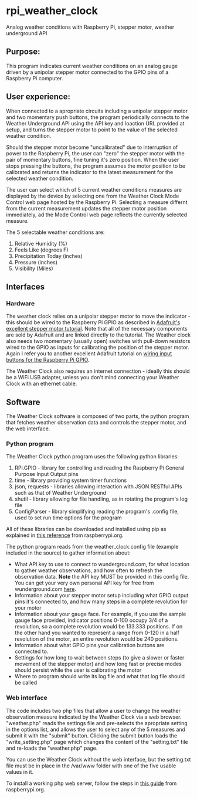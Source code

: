 # rpi_weather_clock
Analog weather conditions with Raspberry Pi, stepper motor, weather underground API

## Purpose: 

This program indicates current weather conditions on an analog gauge driven by a unipolar stepper motor connected to the GPIO pins of a Raspberry Pi computer.

## User experience: 

When connected to a apropriate circuits including a unipolar stepper motor and two momentary push buttons, the program periodically connects to the Weather Underground API using the API key and loaction URL provided at setup, and turns the stepper motor to point to the value of the selected weather condition. 

Should the stepper motor become "uncalibrated" due to interruption of power to the Raspberry Pi, the user can "zero" the stepper motor with the pair of momentary buttons, fine tuning it's zero position. When the user stops pressing the buttons, the program assumes the motor position to be calibrated and returns the indicator to the latest measurement for the selected weather condition.

The user can select which of 5 current weather conditions measures are displayed by the device by selecting one from the Weather Clock Mode Control web page hosted by the Raspberry Pi. Selecting a measure differnt from the current measurement updates the stepper motor position immediately, ad the Mode Control web page reflects the currently selected measure.

The 5 selectable weather conditions are:  

1. Relative Humidity (%)
2. Feels Like (degrees F)
3. Precipitation Today (inches)
4. Pressure (inches)
5. Visibility (Miles)

## Interfaces

### Hardware

The weather clock relies on a unipolar stepper motor to move the indicator - this should be wired to the Raspberry Pi GPIO as described in [Adafruit's excellent stepper motor tutorial](https://learn.adafruit.com/adafruits-raspberry-pi-lesson-10-stepper-motors). Note that all of the necessary components are sold by Adafruit and are linked directly to the tutorial. The Weather clock also needs two momentary (usually open) switches with pull-down resistors wired to the GPIO as inputs for calibrating the position of the stepper motor. Again I refer you to another excellent Adafruit tutorial on [wiring input buttons for the Raspberry Pi GPIO](https://learn.adafruit.com/playing-sounds-and-using-buttons-with-raspberry-pi/bread-board-setup-for-input-buttons).

The Weather Clock also requires an internet connection - ideally this should be a WiFi USB adapter, unless you don't mind connecting your Weather Clock with an ethernet cable.

## Software

The Weather Clock software is composed of two parts, the python program that fetches weather observation data and controls the stepper motor, and the web interface.

### Python program

The Weather Clock python program uses the following python libraries:

1. RPi.GPIO - library for controlling and reading the Raspberry Pi General Purpose Input Output pins
2. time - library providing system timer functions
3. json, requests - libraries allowing interaction with JSON RESTful APIs such as that of Weather Underground
4. shutil - library allowing for file handling, as in rotating the program's log file
5. ConfigParser - library simplifying reading the program's .config file, used to set run time options for the program

All of these libraries can be downloaded and installed using pip as explained in [this reference](https://www.raspberrypi.org/documentation/linux/software/python.md) from raspberrypi.org.

The python program reads from the weather_clock.config file (example included in the source) to gather information about:

* What API key to use to connect to wunderground.com, for what location to gather weather observations, and how often to refresh the observation data. **Note** the API key MUST be provided in this config file. You can get your very own personal API key for free from wunderground.com [here](http://www.wunderground.com/weather/api/d/login.html).
* Information about your stepper motor setup including what GPIO output pins it's connected to, and how many steps in a complete revolution for your motor
* Information about your gauge face. For example, if you use the sample gauge face provided, indicator positions 0-100 occupy 3/4 of a revolution, so a complete revolution would be 133.333 positions. If on the other hand you wanted to represent a range from 0-120 in a half revolution of the motor, an entire revolution would be 240 positions.
* Information about what GPIO pins your calibration buttons are connected to.
* Settings for how long to wait between steps (to give a slower or faster movement of the stepper motor) and how long fast or precise modes should persist while the user is calibrating the motor
* Where to program should write its log file and what that log file should be called

### Web interface

The code includes two php files that allow a user to change the weather observation measure indicated by the Weather Clock via a web browser. "weather.php" reads the settings file and pre-selects the apropriate setting in the options list, and allows the user to select any of the 5 measures and submit it with the "submit" button. Clicking the submit button loads the "write_setting.php" page which changes the content of the "setting.txt" file and re-loads the "weather.php" page.

You can use the Weather Clock without the web interface, but the setting.txt file must be in place in the /var/www folder with one of the five usable values in it.

To install a working php web server, follow the steps in [this guide](https://www.raspberrypi.org/documentation/remote-access/web-server/apache.md) from raspberrypi.org.
